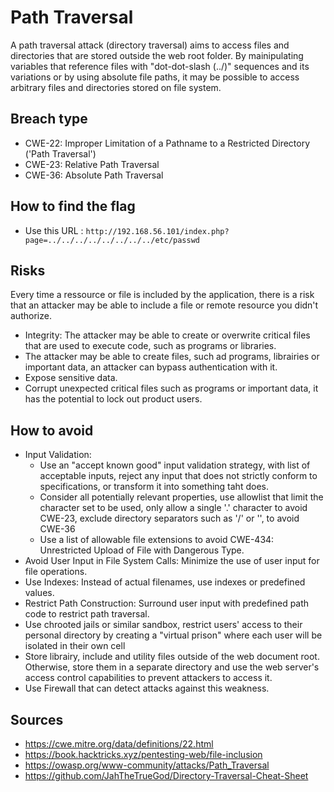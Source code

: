 # Path Traversal

A path traversal attack (directory traversal) aims to access files and directories that are stored outside the web root folder. By mainipulating variables that reference files with "dot-dot-slash (../)" sequences and its variations or by using absolute file paths, it may be possible to access arbitrary files and directories stored on file system.

## Breach type

* CWE-22: Improper Limitation of a Pathname to a Restricted Directory ('Path Traversal')
* CWE-23: Relative Path Traversal
* CWE-36: Absolute Path Traversal

## How to find the flag

* Use this URL : `http://192.168.56.101/index.php?page=../../../../../../../../etc/passwd`

## Risks

Every time a ressource or file is included by the application, there is a risk that an attacker may be able to include a file or remote resource you didn't authorize.
* Integrity: The attacker may be able to create or overwrite critical files that are used to execute code, such as programs or libraries.
* The attacker may be able to create files, such ad programs, librairies or important data, an attacker can bypass authentication with it.
* Expose sensitive data.
* Corrupt unexpected critical files such as programs or important data, it has the potential to lock out product users. 

## How to avoid

* Input Validation:
    * Use an "accept known good" input validation strategy, with list of acceptable inputs, reject any input that does not strictly conform to specifications, or transform it into something taht does.
    * Consider all potentially relevant properties, use allowlist that limit the character set to be used, only allow a single '.' character to avoid CWE-23, exclude directory separators such as '/' or '\', to avoid CWE-36 
    * Use a list of allowable file extensions to avoid CWE-434: Unrestricted Upload of File with Dangerous Type.
* Avoid User Input in File System Calls: Minimize the use of user input for file operations.
* Use Indexes: Instead of actual filenames, use indexes or predefined values.
* Restrict Path Construction: Surround user input with predefined path code to restrict path traversal.
* Use chrooted jails or similar sandbox, restrict users' access to their personal directory by creating a "virtual prison" where each user will be isolated in their own cell
* Store librairy, include and utility files outside of the web document root. Otherwise, store them in a separate directory and use the web server's access control capabilities to prevent attackers to access it.
* Use Firewall that can detect attacks against this weakness. 

## Sources
* https://cwe.mitre.org/data/definitions/22.html
* https://book.hacktricks.xyz/pentesting-web/file-inclusion
* https://owasp.org/www-community/attacks/Path_Traversal
* https://github.com/JahTheTrueGod/Directory-Traversal-Cheat-Sheet